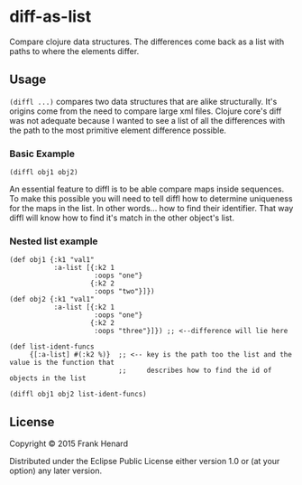 # diff-as-list

Compare clojure data structures. The differences come back as a list with paths to where the elements differ.

## Usage

`(diffl ...)` compares two data structures that are alike structurally.  It's origins come from the need to compare large xml files.  Clojure core's diff was not adequate because I wanted to see a list of all the differences with the path to the most primitive element difference possible.

### Basic Example

    (diffl obj1 obj2)

An essential feature to diffl is to be able compare maps inside sequences.  To make this possible you will need to tell diffl how to determine uniqueness for the maps in the list.  In other words... how to find their identifier.  That way diffl will know how to find it's match in the other object's list.

### Nested list example

    (def obj1 {:k1 "val1"
               :a-list [{:k2 1
                         :oops "one"}
                        {:k2 2
                         :oops "two"}]})
    (def obj2 {:k1 "val1"
               :a-list [{:k2 1
                         :oops "one"}
                        {:k2 2
                         :oops "three"}]}) ;; <--difference will lie here

    (def list-ident-funcs
         {[:a-list] #(:k2 %)}  ;; <-- key is the path too the list and the value is the function that 
                               ;;     describes how to find the id of objects in the list

    (diffl obj1 obj2 list-ident-funcs)


## License

Copyright © 2015 Frank Henard

Distributed under the Eclipse Public License either version 1.0 or (at
your option) any later version.
